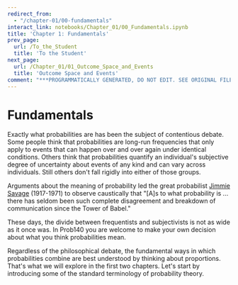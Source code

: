 ```yaml
---
redirect_from:
  - "/chapter-01/00-fundamentals"
interact_link: notebooks/Chapter_01/00_Fundamentals.ipynb
title: 'Chapter 1: Fundamentals'
prev_page:
  url: /To_the_Student
  title: 'To the Student'
next_page:
  url: /Chapter_01/01_Outcome_Space_and_Events
  title: 'Outcome Space and Events'
comment: "***PROGRAMMATICALLY GENERATED, DO NOT EDIT. SEE ORIGINAL FILES IN /notebooks***"
---
```


# Fundamentals

Exactly what probabilities are has been the subject of contentious debate. Some people think that probabilities are long-run frequencies that only apply to events that can happen over and over again under identical conditions. Others think that probabilities quantify an individual's subjective degree of uncertainty about events of any kind and can vary across individuals. Still others don't fall rigidly into either of those groups.

Arguments about the meaning of probability led the great probabilist [Jimmie Savage](https://en.wikipedia.org/wiki/Leonard_Jimmie_Savage) (1917-1971) to observe caustically that "[A]s to what probability is ... there has seldom been such complete disagreement and breakdown of communication since the Tower of Babel."

These days, the divide between frequentists and subjectivists is not as wide as it once was. In Prob140 you are welcome to make your own decision about what you think probabilities mean. 

Regardless of the philosophical debate, the fundamental ways in which probabilities combine are best understood by thinking about proportions. That's what we will explore in the first two chapters. Let's start by introducing some of the standard terminology of probability theory.
